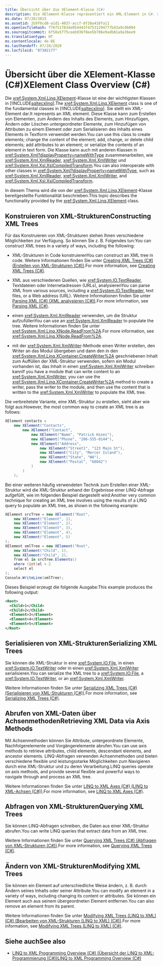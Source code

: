 ```yaml
---
title: Übersicht über die XElement-Klasse (C#)
description: Die XElement-Klasse repräsentiert ein XML-Element in C#. Sie ist eine der grundlegenden Klassen in LINQ to XML. Hier erfahren Sie mehr über die von XElement bereitgestellte Funktionalität.
ms.date: 07/20/2015
ms.assetid: 2b9f0cd8-a1d1-4037-accf-0f38a410fa11
ms.openlocfilehash: f76f51703de054443f47531294777b43a9c0b004
ms.sourcegitcommit: 6f58a5f75ceeb936f8ee5b786e9adb81a9a3bee9
ms.translationtype: HT
ms.contentlocale: de-DE
ms.lasthandoff: 07/28/2020
ms.locfileid: "87302177"
---
```

# <a name="xelement-class-overview-c"></a><span data-ttu-id="88d1a-105">Übersicht über die XElement-Klasse (C#)</span><span class="sxs-lookup"><span data-stu-id="88d1a-105">XElement Class Overview (C#)</span></span>
<span data-ttu-id="88d1a-106">Die <xref:System.Xml.Linq.XElement>-Klasse ist eine der wichtigsten Klassen in [!INCLUDE[sqltecxlinq](~/includes/sqltecxlinq-md.md)].</span><span class="sxs-lookup"><span data-stu-id="88d1a-106">The <xref:System.Xml.Linq.XElement> class is one of the fundamental classes in [!INCLUDE[sqltecxlinq](~/includes/sqltecxlinq-md.md)].</span></span> <span data-ttu-id="88d1a-107">Sie stellt ein XML-Element dar.</span><span class="sxs-lookup"><span data-stu-id="88d1a-107">It represents an XML element.</span></span> <span data-ttu-id="88d1a-108">Diese Klasse kann zum Erstellen von Elementen, zum Ändern des Inhalts des Elements, zum Hinzufügen, Ändern oder Löschen untergeordneter Elemente, zum Hinzufügen von Attributen zu einem Element oder zum Serialisieren des Inhalts eines Elements in Textform verwendet werden.</span><span class="sxs-lookup"><span data-stu-id="88d1a-108">You can use this class to create elements; change the content of the element; add, change, or delete child elements; add attributes to an element; or serialize the contents of an element in text form.</span></span> <span data-ttu-id="88d1a-109">Die Klasse kann auch mit anderen Klassen in <xref:System.Xml?displayProperty=nameWithType> zusammenarbeiten, wie <xref:System.Xml.XmlReader>, <xref:System.Xml.XmlWriter> und <xref:System.Xml.Xsl.XslCompiledTransform>.</span><span class="sxs-lookup"><span data-stu-id="88d1a-109">You can also interoperate with other classes in <xref:System.Xml?displayProperty=nameWithType>, such as <xref:System.Xml.XmlReader>, <xref:System.Xml.XmlWriter>, and <xref:System.Xml.Xsl.XslCompiledTransform>.</span></span>  
  
<span data-ttu-id="88d1a-110">In diesem Thema wird die von der <xref:System.Xml.Linq.XElement>-Klasse bereitgestellte Funktionalität beschrieben.</span><span class="sxs-lookup"><span data-stu-id="88d1a-110">This topic describes the functionality provided by the <xref:System.Xml.Linq.XElement> class.</span></span>  
  
## <a name="constructing-xml-trees"></a><span data-ttu-id="88d1a-111">Konstruieren von XML-Strukturen</span><span class="sxs-lookup"><span data-stu-id="88d1a-111">Constructing XML Trees</span></span>  
 <span data-ttu-id="88d1a-112">Für das Konstruieren von XML-Strukturen stehen Ihnen verschiedene Möglichkeiten zur Verfügung. So können Sie z. B. Folgendes tun:</span><span class="sxs-lookup"><span data-stu-id="88d1a-112">You can construct XML trees in a variety of ways, including the following:</span></span>  
  
- <span data-ttu-id="88d1a-113">XML-Strukturen in Code konstruieren</span><span class="sxs-lookup"><span data-stu-id="88d1a-113">You can construct an XML tree in code.</span></span> <span data-ttu-id="88d1a-114">Weitere Informationen finden Sie unter [Creating XML Trees (C#) (Erstellen von XML-Strukturen (C#))](./linq-to-xml-overview.md).</span><span class="sxs-lookup"><span data-stu-id="88d1a-114">For more information, see [Creating XML Trees (C#)](./linq-to-xml-overview.md).</span></span>  
  
- <span data-ttu-id="88d1a-115">XML aus verschiedenen Quellen, wie <xref:System.IO.TextReader>, Textdateien oder Internetadressen (URLs), analysieren</span><span class="sxs-lookup"><span data-stu-id="88d1a-115">You can parse XML from various sources, including a <xref:System.IO.TextReader>, text files, or a Web address (URL).</span></span> <span data-ttu-id="88d1a-116">Weitere Informationen finden Sie unter [Parsing XML (C#) (XML analysieren (C#))](./how-to-parse-a-string.md).</span><span class="sxs-lookup"><span data-stu-id="88d1a-116">For more information, see [Parsing XML (C#)](./how-to-parse-a-string.md).</span></span>  
  
- <span data-ttu-id="88d1a-117">einen <xref:System.Xml.XmlReader> verwenden, um die Struktur aufzufüllen</span><span class="sxs-lookup"><span data-stu-id="88d1a-117">You can use an <xref:System.Xml.XmlReader> to populate the tree.</span></span> <span data-ttu-id="88d1a-118">Weitere Informationen finden Sie unter <xref:System.Xml.Linq.XNode.ReadFrom%2A>.</span><span class="sxs-lookup"><span data-stu-id="88d1a-118">For more information, see <xref:System.Xml.Linq.XNode.ReadFrom%2A>.</span></span>  
  
- <span data-ttu-id="88d1a-119">mit der <xref:System.Xml.XmlWriter>-Methode einen Writer erstellen, den Writer an das Modul übergeben und dann den in den <xref:System.Xml.Linq.XContainer.CreateWriter%2A> geschriebenen Inhalt zum Auffüllen der XML-Struktur verwenden, sofern ein Modul vorhanden ist, das Inhalt in einen <xref:System.Xml.XmlWriter> schreiben kann</span><span class="sxs-lookup"><span data-stu-id="88d1a-119">If you have a module that can write content to an <xref:System.Xml.XmlWriter>, you can use the <xref:System.Xml.Linq.XContainer.CreateWriter%2A> method to create a writer, pass the writer to the module, and then use the content that is written to the <xref:System.Xml.XmlWriter> to populate the XML tree.</span></span>  
  
 <span data-ttu-id="88d1a-120">Die verbreitetste Variante, eine XML-Struktur zu erstellen, sieht aber wie folgt aus:</span><span class="sxs-lookup"><span data-stu-id="88d1a-120">However, the most common way to create an XML tree is as follows:</span></span>  
  
```csharp  
XElement contacts =  
    new XElement("Contacts",  
        new XElement("Contact",  
            new XElement("Name", "Patrick Hines"),
            new XElement("Phone", "206-555-0144"),  
            new XElement("Address",  
                new XElement("Street1", "123 Main St"),  
                new XElement("City", "Mercer Island"),  
                new XElement("State", "WA"),  
                new XElement("Postal", "68042")  
            )  
        )  
    );  
```  
  
 <span data-ttu-id="88d1a-121">Bei einer weiteren häufig verwendeten Technik zum Erstellen einer XML-Struktur wird die XML-Struktur anhand der Ergebnisse einer LINQ-Abfrage aufgefüllt, wie im folgenden Beispiel dargestellt wird:</span><span class="sxs-lookup"><span data-stu-id="88d1a-121">Another very common technique for creating an XML tree involves using the results of a LINQ query to populate an XML tree, as shown in the following example:</span></span>  
  
```csharp  
XElement srcTree = new XElement("Root",  
    new XElement("Element", 1),  
    new XElement("Element", 2),  
    new XElement("Element", 3),  
    new XElement("Element", 4),  
    new XElement("Element", 5)  
);  
XElement xmlTree = new XElement("Root",  
    new XElement("Child", 1),  
    new XElement("Child", 2),  
    from el in srcTree.Elements()  
    where (int)el > 2  
    select el  
);  
Console.WriteLine(xmlTree);  
```  
  
 <span data-ttu-id="88d1a-122">Dieses Beispiel erzeugt die folgende Ausgabe:</span><span class="sxs-lookup"><span data-stu-id="88d1a-122">This example produces the following output:</span></span>  
  
```xml  
<Root>  
  <Child>1</Child>  
  <Child>2</Child>  
  <Element>3</Element>  
  <Element>4</Element>  
  <Element>5</Element>  
</Root>  
```  
  
## <a name="serializing-xml-trees"></a><span data-ttu-id="88d1a-123">Serialisieren von XML-Strukturen</span><span class="sxs-lookup"><span data-stu-id="88d1a-123">Serializing XML Trees</span></span>  
 <span data-ttu-id="88d1a-124">Sie können die XML-Struktur in eine <xref:System.IO.File>, in einen <xref:System.IO.TextWriter> oder in einen <xref:System.Xml.XmlWriter> serialisieren.</span><span class="sxs-lookup"><span data-stu-id="88d1a-124">You can serialize the XML tree to a <xref:System.IO.File>, a <xref:System.IO.TextWriter>, or an <xref:System.Xml.XmlWriter>.</span></span>  
  
 <span data-ttu-id="88d1a-125">Weitere Informationen finden Sie unter [Serializing XML Trees (C#) (Serialisieren von XML-Strukturen (C#))](./preserving-white-space-while-serializing.md).</span><span class="sxs-lookup"><span data-stu-id="88d1a-125">For more information, see [Serializing XML Trees (C#)](./preserving-white-space-while-serializing.md).</span></span>  
  
## <a name="retrieving-xml-data-via-axis-methods"></a><span data-ttu-id="88d1a-126">Abrufen von XML-Daten über Achsenmethoden</span><span class="sxs-lookup"><span data-stu-id="88d1a-126">Retrieving XML Data via Axis Methods</span></span>  
 <span data-ttu-id="88d1a-127">Mit Achsenmethoden können Sie Attribute, untergeordnete Elemente, Nachfolgerelemente und Vorgängerelemente abrufen.</span><span class="sxs-lookup"><span data-stu-id="88d1a-127">You can use axis methods to retrieve attributes, child elements, descendant elements, and ancestor elements.</span></span> <span data-ttu-id="88d1a-128">LINQ-Abfragen verwenden Achsenmethoden und bieten verschiedene flexible und leistungsstarke Möglichkeiten zum Navigieren durch eine XML-Struktur und zu deren Verarbeitung.</span><span class="sxs-lookup"><span data-stu-id="88d1a-128">LINQ queries operate on axis methods, and provide several flexible and powerful ways to navigate through and process an XML tree.</span></span>  
  
 <span data-ttu-id="88d1a-129">Weitere Informationen finden Sie unter [LINQ to XML Axes (C#) (LINQ to XML-Achsen (C#))](./linq-to-xml-axes-overview.md).</span><span class="sxs-lookup"><span data-stu-id="88d1a-129">For more information, see [LINQ to XML Axes (C#)](./linq-to-xml-axes-overview.md).</span></span>  
  
## <a name="querying-xml-trees"></a><span data-ttu-id="88d1a-130">Abfragen von XML-Strukturen</span><span class="sxs-lookup"><span data-stu-id="88d1a-130">Querying XML Trees</span></span>  
 <span data-ttu-id="88d1a-131">Sie können LINQ-Abfragen schreiben, die Daten aus einer XML-Struktur abrufen.</span><span class="sxs-lookup"><span data-stu-id="88d1a-131">You can write LINQ queries that extract data from an XML tree.</span></span>  
  
 <span data-ttu-id="88d1a-132">Weitere Informationen finden Sie unter [Querying XML Trees (C#) (Abfragen von XML-Strukturen (C#))](./how-to-find-an-element-with-a-specific-attribute.md).</span><span class="sxs-lookup"><span data-stu-id="88d1a-132">For more information, see [Querying XML Trees (C#)](./how-to-find-an-element-with-a-specific-attribute.md).</span></span>  
  
## <a name="modifying-xml-trees"></a><span data-ttu-id="88d1a-133">Ändern von XML-Strukturen</span><span class="sxs-lookup"><span data-stu-id="88d1a-133">Modifying XML Trees</span></span>  
 <span data-ttu-id="88d1a-134">Sie können ein Element auf unterschiedliche Weise ändern, z. B. durch Ändern seines Inhalts oder seiner Attribute.</span><span class="sxs-lookup"><span data-stu-id="88d1a-134">You can modify an element in a variety of ways, including changing its content or attributes.</span></span> <span data-ttu-id="88d1a-135">Sie können ein Element auch aus seinem übergeordneten Element entfernen.</span><span class="sxs-lookup"><span data-stu-id="88d1a-135">You can also remove an element from its parent.</span></span>  
  
 <span data-ttu-id="88d1a-136">Weitere Informationen finden Sie unter [Modifying XML Trees (LINQ to XML) (C#) (Bearbeiten von XML-Strukturen (LINQ to XML) (C#))](./in-memory-xml-tree-modification-vs-functional-construction-linq-to-xml.md).</span><span class="sxs-lookup"><span data-stu-id="88d1a-136">For more information, see [Modifying XML Trees (LINQ to XML) (C#)](./in-memory-xml-tree-modification-vs-functional-construction-linq-to-xml.md).</span></span>  
  
## <a name="see-also"></a><span data-ttu-id="88d1a-137">Siehe auch</span><span class="sxs-lookup"><span data-stu-id="88d1a-137">See also</span></span>

- [<span data-ttu-id="88d1a-138">LINQ to XML Programming Overview (C#) (Übersicht der LINQ to XML-Programmierung (C#))</span><span class="sxs-lookup"><span data-stu-id="88d1a-138">LINQ to XML Programming Overview (C#)</span></span>](serializing-to-files-textwriters-and-xmlwriters.md)
